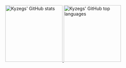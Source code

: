 <a href="https://github.com/Kyzegs">
  <img height="180em" src="https://github-readme-stats.vercel.app/api?username=Kyzegs&show_icons=true&theme=dracula&hide_border=true&count_private=true" alt="Kyzegs' GitHub stats" />
  <img height="180em" src="https://github-readme-stats.vercel.app/api/top-langs/?username=Kyzegs&theme=dracula&hide_border=true&layout=compact" alt="Kyzegs' GitHub top languages" />
</a>
